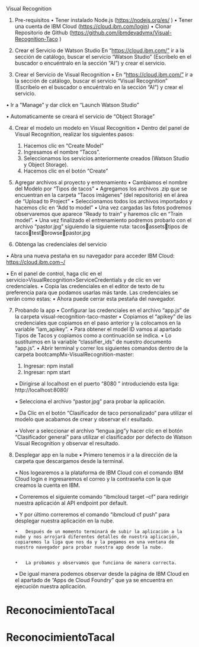 Visual Recognition 
1.	Pre-requisitos
•	Tener instalado Node.js (https://nodejs.org/es/ )
•	Tener una cuenta de IBM Cloud (https://cloud.ibm.com/login)
•	Clonar Repositorio de Github (https://github.com/ibmdevadvmx/Visual-Recognition-Taco )

2.	Crear el Servicio de Watson Studio
En “https://cloud.ibm.com/” ir a la sección de catálogo, buscar el servicio “Watson Studio” (Escríbelo en el buscador o encuéntralo en la sección “AI”) y crear el servicio.
 







3.	Crear el Servicio de Visual Recognition
•	En “https://cloud.ibm.com/” ir a la sección de catálogo, buscar el servicio “Visual Recognition” (Escríbelo en el buscador o encuéntralo en la sección “AI”) y crear el servicio.

 

•	Ir a "Manage” y dar click en “Launch Watson Studio”
 
•	Automaticamente se creará el servicio de “Object Storage”

4.	Crear el modelo un modelo en Visual Recognition
•	Dentro del panel de Visual Recognition, realizar los siguientes pasos:
      1.	Hacemos clic en “Create Model”
      2.	Ingresamos el nombre “Tacos”.
      3.	Seleccionamos los servicios anteriormente creados (Watson Studio y Object Storage). 
      4.	Hacemos clic en el botón “Create”
5.	Agregar archivos al proyecto y entrenamiento
•	Cambiamos el nombre del Modelo por “Tipos de tacos”
•	Agregamos los archivos .zip que se encuentran en la carpeta “Tacos imágenes” (del repositorio) en el área de “Upload to Project”
•	Seleccionamos todos los archivos importados y hacemos clic en “Add to model” 
•	Una vez cargadas las fotos podremos observaremos que aparece “Ready to train” y haremos clic en “Train model”. 
•	Una vez finalizado el entrenamiento podremos probarlo con el archivo “pastor.jpg” siguiendo la siguiente ruta: tacosassetstipos de tacostestbrowsepastor.jpg

6.	Obtenga las credenciales del servicio

•	Abra una nueva pestaña en su navegador para acceder IBM Cloud: 
https://cloud.ibm.com¬/

•	En el panel de control, haga clic en el servicio>VisualRecognition>ServiceCredentials y de clic en ver credenciales.
•	Copia las credenciales en el editor de texto de tu preferencia para que podamos usarlas más tarde. Las credenciales se verán como estas:
•	Ahora puede cerrar esta pestaña del navegador.

7.	Probando la app 
    •	Configurar las credenciales en el archivo “app.js” de la carpeta visual-recognition-taco-master
    •	Copiamos el “apikey” de las credenciales que copiamos en el paso anterior y la colocamos en la variable “iam_apikey”.
    •	Para obtener el model ID vamos al apartado Tipos de Tacos y copiamos como a continuación se indica.
    •	Lo sustituimos en la variable “classifier_ids” de nuestro documento “app.js”.
      •	Abrir terminal y correr los siguientes comandos dentro de la carpeta bootcampMx-VisualRecognition-master:
      1.	Ingresar: npm install 
      2.	Ingresar: npm start

      •	Dirigirse al localhost en el puerto “8080 ” introduciendo esta liga: http://localhost:8080/ 

      •	Selecciona el archivo “pastor.jpg” para probar la aplicación.

      •	Da Clic en el botón “Clasificador de taco personalizado“ para utilizar el modelo que acabamos de crear y observar el r                          esultado.

      •	Volver a seleccionar el archivo “lengua.jpg”y hacer clic en el botón “Clasificador general” para utilizar el clasificador por defecto de Watson Visual Recognition y observar el resultado.


8.	Desplegar app en la nube 
    •	Primero tenemos ir a la dirección de la carpeta que descargamos desde la terminal.

    •	Nos logearemos a la plataforma de IBM Cloud con el comando IBM Cloud login e ingresaremos el correo y la contraseña con la que creamos la cuenta en IBM.

    •	Correremos el siguiente comando “ibmcloud target –cf” para redirigir nuestra aplicación al API endpoint por default.


    •	Y por último correremos el comando “ibmcloud cf push” para desplegar nuestra aplicación en la nube.



        •	Después de un momento terminará de subir la aplicación a la nube y nos arrojará diferentes detalles de nuestra aplicación, copiaremos la liga que nos da y la pegamos en una ventana de nuestro navegador para probar nuestra app desde la nube.


        •	La probamos y observamos que funciona de manera correcta.

    •	De igual manera podemos observar desde la página de IBM Cloud en el apartado de “Apps de Cloud Foundry” que ya se encuentra en ejecución nuestra aplicación.
# ReconocimientoTacal
# ReconocimientoTacal
